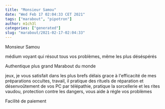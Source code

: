 ```yaml
---
title: "Monsieur Samou"
date: "Wed Feb 17 02:04:33 CET 2021"
tags: ["marabout", "pipotron"]
author: m1ch3l
categories: ["generated"]
slug: "marabout/2021-02-17-02:04:33"
---
```


Monsieur Samou

médium voyant qui résout tous vos problèmes, même les plus déséspérés

Authentique plus grand Marabout du monde

jeux, je vous satisfait dans les plus brefs délais grace à l'efficacité de mes préparations occultes, travail, il pratique des rituels de réparation et désenvoûtement de vos PC par télépathie, pratique la sorcellerie et les rites vaudou, protection contre les dangers, vous aide à régle vos problèmes

Facilité de paiement
